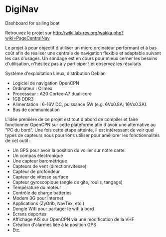 # DigiNav
Dashboard for sailing boat 

Retrouvez le projet sur http://wiki.lab-rev.org/wakka.php?wiki=PageCentralNav

Le projet à pour objectif d'utiliser un micro ordinateur performant et à bas coût afin de réaliser une centrale de navigation flexible et adaptable suivant les cas d'usages.
Un sondage est en cours pour mieux cerner les besoins d'utilisation, n'hésitez pas à y participer ! et observez les résultats

Système d'exploitation Linux, distribution Debian
- Logiciel de navigation OpenCPN
- Ordinateur : Olimex
 - Processeur : A20 Cortex-A7 dual-core
 - 1GB DDR3
 - Alimentation : 6-16V DC, puissance 5W (e.g. 6Vx0.8A; 16Vx0.3A).
 - Bus de communication

L'idée première de ce projet est tout d'abord de compiler et faire fonctionner OpenCPN sur cette plateforme afin d'avoir une alternative au "PC du bord".
Une fois cette étape atteinte, il est intéressant de voir quel types de capteurs nous pourrions utiliser pour améliorer les fonctionnalités de cet outil :

- Un GPS pour avoir la position du voilier sur notre carte.
- Un compas électronique
- Une capteur barométrique
- Capteurs de vent (direction/vitesse)
- Capteur de profondeur
- Capteur de vitesse surface
- Capteur gyroscopique (angle de gîte, roulis, tangage)
- Température du moteur
- Contrôle de charge batteries
- Modem 3G pour Internet
- Applications (ZyGrib, NavTex, etc.)
- Dongle Wifi pour partager le wifi à bord
- Écrans déportés
- Affichage AIS sur OpenCPN via une modification de la VHF
- Création d'alarmes liée à la position GPS
- Etc.


